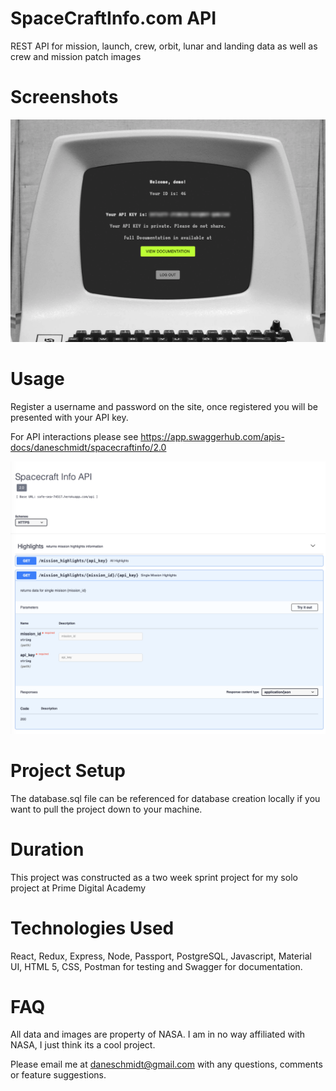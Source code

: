 # SpaceCraftInfo.com API


REST API for mission, launch, crew, orbit, lunar and landing data as well as crew and mission patch images


# Screenshots

![](/public/images/loginScreeny.png)


# Usage

Register a username and password on the site, once registered you will be presented with your API key.

For API interactions please see https://app.swaggerhub.com/apis-docs/daneschmidt/spacecraftinfo/2.0


![](/public/images/sampledoc.png)


# Project Setup

The database.sql file can be referenced for database creation locally if you want to pull the project down to your machine. 


# Duration

This project was constructed as a two week sprint project for my solo project at Prime Digital Academy


# Technologies Used

React, Redux, Express, Node, Passport, PostgreSQL, Javascript, Material UI, HTML 5, CSS, Postman for testing and Swagger for documentation.


# FAQ

All data and images are property of NASA.  I am in no way affiliated with NASA, I just think its a cool project.

Please email me at <a href = "mailto: daneschmidt@gmail.com">daneschmidt@gmail.com</a> with any questions, comments or feature suggestions.
